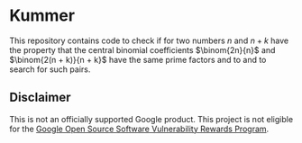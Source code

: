 # Kummer

This repository contains code to check if for two numbers $n$ and $n + k$ have the property that the central binomial coefficients $\binom{2n}{n}$ and $\binom{2(n + k)}{n + k}$ have the same prime factors and to and to search for such pairs.

## Disclaimer

This is not an officially supported Google product. This project is not
eligible for the [Google Open Source Software Vulnerability Rewards
Program](https://bughunters.google.com/open-source-security).
